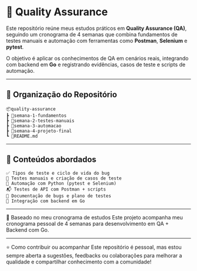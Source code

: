 # 🧪 Quality Assurance

Este repositório reúne meus estudos práticos em **Quality Assurance (QA)**, seguindo um cronograma de 4 semanas que combina fundamentos de testes manuais e automação com ferramentas como **Postman**, **Selenium** e **pytest**.

O objetivo é aplicar os conhecimentos de QA em cenários reais, integrando com backend em **Go** e registrando evidências, casos de teste e scripts de automação.

---

## 📂 Organização do Repositório

```plaintext
📦quality-assurance
┣ 📂semana-1-fundamentos
┣ 📂semana-2-testes-manuais
┣ 📂semana-3-automacao
┣ 📂semana-4-projeto-final
┗ 📄README.md
```
---

## 📌 Conteúdos abordados

```
✅ Tipos de teste e ciclo de vida do bug
📝 Testes manuais e criação de casos de teste
🧪 Automação com Python (pytest e Selenium)
📬 Testes de API com Postman + scripts
📄 Documentação de bugs e plano de testes
🔁 Integração com backend em Go
```
---

📆 Baseado no meu cronograma de estudos
Este projeto acompanha meu cronograma pessoal de 4 semanas para desenvolvimento em QA + Backend com Go.

---

⭐ Como contribuir ou acompanhar
Este repositório é pessoal, mas estou sempre aberta a sugestões, feedbacks ou colaborações para melhorar a qualidade e compartilhar conhecimento com a comunidade!


